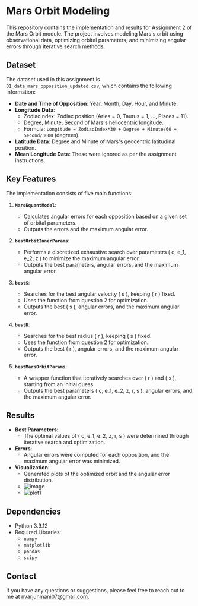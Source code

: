 # Mars Orbit Modeling 

This repository contains the implementation and results for Assignment 2 of the Mars Orbit module. The project involves modeling Mars's orbit using observational data, optimizing orbital parameters, and minimizing angular errors through iterative search methods.

## **Dataset**
The dataset used in this assignment is `01_data_mars_opposition_updated.csv`, which contains the following information:
- **Date and Time of Opposition**: Year, Month, Day, Hour, and Minute.
- **Longitude Data**:
  - ZodiacIndex: Zodiac position (Aries = 0, Taurus = 1, ..., Pisces = 11).
  - Degree, Minute, Second of Mars's heliocentric longitude.
  - Formula: `Longitude = ZodiacIndex*30 + Degree + Minute/60 + Second/3600` (degrees).
- **Latitude Data**: Degree and Minute of Mars's geocentric latitudinal position.
- **Mean Longitude Data**: These were ignored as per the assignment instructions.

## **Key Features**
The implementation consists of five main functions:
1. **`MarsEquantModel`**:
   - Calculates angular errors for each opposition based on a given set of orbital parameters.
   - Outputs the errors and the maximum angular error.
   
2. **`bestOrbitInnerParams`**:
   - Performs a discretized exhaustive search over parameters \( c, e_1, e_2, z \) to minimize the maximum angular error.
   - Outputs the best parameters, angular errors, and the maximum angular error.

3. **`bestS`**:
   - Searches for the best angular velocity \( s \), keeping \( r \) fixed.
   - Uses the function from question 2 for optimization.
   - Outputs the best \( s \), angular errors, and the maximum angular error.

4. **`bestR`**:
   - Searches for the best radius \( r \), keeping \( s \) fixed.
   - Uses the function from question 2 for optimization.
   - Outputs the best \( r \), angular errors, and the maximum angular error.

5. **`bestMarsOrbitParams`**:
   - A wrapper function that iteratively searches over \( r \) and \( s \), starting from an initial guess.
   - Outputs the best parameters \( c, e_1, e_2, z, r, s \), angular errors, and the maximum angular error.

## **Results**
- **Best Parameters**:
  - The optimal values of \( c, e_1, e_2, z, r, s \) were determined through iterative search and optimization.
- **Errors**:
  - Angular errors were computed for each opposition, and the maximum angular error was minimized.
- **Visualization**:
  - Generated plots of the optimized orbit and the angular error distribution.
  - ![image](https://github.com/user-attachments/assets/17343dba-b7f2-4af2-a70b-95aace410696)
  - ![plot1](https://github.com/user-attachments/assets/880f50bd-6046-4fec-8daf-307e0468ce15)


## **Dependencies**
- Python 3.9.12
- Required Libraries:
  - `numpy`
  - `matplotlib`
  - `pandas`
  - `scipy`

## Contact
If you have any questions or suggestions, please feel free to reach out to me at nvarjunmani07@gmail.com.
